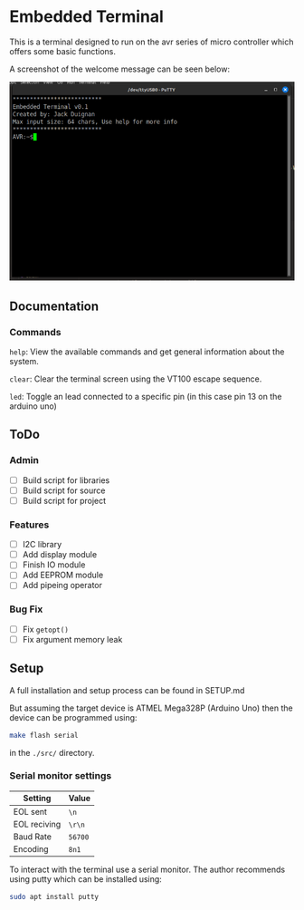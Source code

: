 # Embedded Terminal

This is a terminal designed to run on the avr series of micro controller which offers some basic functions.

A screenshot of the welcome message can be seen below:

![The embedded terminal welcome](./doc/screenshots/Embedded-Terminal-Welcome.png)

## Documentation

### Commands

`help`: View the available commands and get general information about the system.

`clear`: Clear the terminal screen using the VT100 escape sequence.

`led`: Toggle an lead connected to a specific pin (in this case pin 13 on the arduino uno)

## ToDo
### Admin
- [ ] Build script for libraries
- [ ] Build script for source
- [ ] Build script for project

### Features
- [ ] I2C library
- [ ] Add display module
- [ ] Finish IO module
- [ ] Add EEPROM module
- [ ] Add pipeing operator

### Bug Fix
- [ ] Fix `getopt()`
- [ ] Fix argument memory leak

## Setup

A full installation and setup process can be found in SETUP.md

But assuming the target device is ATMEL Mega328P (Arduino Uno) then the device can be programmed using:

```bash
make flash serial
```

in the `./src/` directory.

### Serial monitor settings

| Setting | Value |
| ------ | --------- |
| EOL sent | `\n` |
| EOL reciving | `\r\n` |
| Baud Rate | `56700` |
| Encoding | `8n1` |

To interact with the terminal use a serial monitor. The author recommends using putty which can be installed using:

```bash
sudo apt install putty
```
